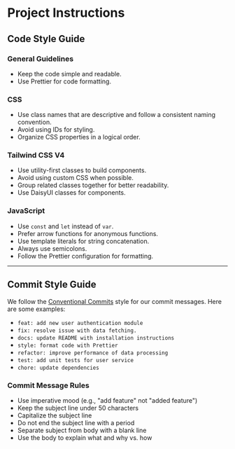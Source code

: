 # Project Instructions

## Code Style Guide

### General Guidelines
- Keep the code simple and readable.
- Use Prettier for code formatting.

### CSS
- Use class names that are descriptive and follow a consistent naming convention.
- Avoid using IDs for styling.
- Organize CSS properties in a logical order.

### Tailwind CSS V4
- Use utility-first classes to build components.
- Avoid using custom CSS when possible.
- Group related classes together for better readability.
- Use DaisyUI classes for components.

### JavaScript
- Use `const` and `let` instead of `var`.
- Prefer arrow functions for anonymous functions.
- Use template literals for string concatenation.
- Always use semicolons.
- Follow the Prettier configuration for formatting.

---

## Commit Style Guide

We follow the [Conventional Commits](https://www.conventionalcommits.org/en/v1.0.0/) style for our commit messages. Here are some examples:
- `feat: add new user authentication module`
- `fix: resolve issue with data fetching.`
- `docs: update README with installation instructions`
- `style: format code with Prettier`
- `refactor: improve performance of data processing`
- `test: add unit tests for user service`
- `chore: update dependencies`

### Commit Message Rules
- Use imperative mood (e.g., "add feature" not "added feature")
- Keep the subject line under 50 characters
- Capitalize the subject line
- Do not end the subject line with a period
- Separate subject from body with a blank line
- Use the body to explain what and why vs. how
